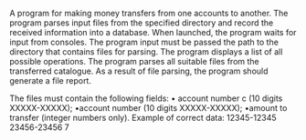 A program for making money transfers from one
accounts to another.
The program parses input files from the specified directory and
record the received information into a database.
When launched, the program waits for input from
consoles.
The program input must be passed the path to the directory that
contains files for parsing.
The program displays a list of all possible operations.
The program parses all suitable files from the transferred
catalogue.
As a result of file parsing, the program should generate a file
report.

The files must contain the following fields:
• account number c (10 digits XXXXX-XXXXX);
•account number (10 digits XXXXX-XXXXX);
•amount to transfer (integer numbers only).
Example of correct data: 
12345-12345 23456-23456 7

